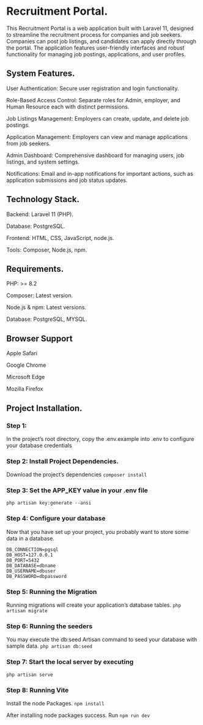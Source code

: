 # Recruitment Portal.
This Recruitment Portal is a web application built with Laravel 11, designed to streamline the recruitment process for companies and job seekers. Companies can post job listings, and candidates can apply directly through the portal. The application features user-friendly interfaces and robust functionality for managing job postings, applications, and user profiles.

## System Features.
User Authentication: Secure user registration and login functionality.

Role-Based Access Control: Separate roles for Admin, employer, and Human Resource each with distinct permissions.

Job Listings Management: Employers can create, update, and delete job postings.

Application Management: Employers can view and manage applications from job seekers.

Admin Dashboard: Comprehensive dashboard for managing users, job listings, and system settings.

Notifications: Email and in-app notifications for important actions, such as application submissions and job status updates.

## Technology Stack.

Backend: Laravel 11 (PHP).

Database: PostgreSQL.

Frontend: HTML, CSS, JavaScript, node.js.

Tools: Composer, Node.js, npm.

## Requirements.

PHP: >= 8.2

Composer: Latest version.

Node.js & npm: Latest versions.

Database: PostgreSQL, MYSQL.

## Browser Support 

Apple Safari

Google Chrome

Microsoft Edge

Mozilla Firefox

## Project Installation.
### Step 1:
In the project’s root directory, copy the .env.example into .env to configure your database credentials
### Step 2: Install Project Dependencies.
Download the project’s dependencies
```composer install```
### Step 3: Set the APP_KEY value in your .env file
```php artisan key:generate --ansi```
### Step 4:  Configure your database
Now that you have set up your project, you probably want to store some data in a database.
```
DB_CONNECTION=pgsql
DB_HOST=127.0.0.1
DB_PORT=5432
DB_DATABASE=dbname
DB_USERNAME=dbuser
DB_PASSWORD=dbpassword
```
### Step 5: Running the Migration
Running migrations will create your application’s database tables.
``` php artisan migrate ```
### Step 6: Running the seeders
You may execute the db:seed Artisan command to seed your database with sample data.
```php artisan db:seed```
### Step 7: Start the local server by executing
```php artisan serve```
### Step 8: Running Vite
Install the node Packages.
```npm install```

After installing node packages success. Run
```npm run dev```

